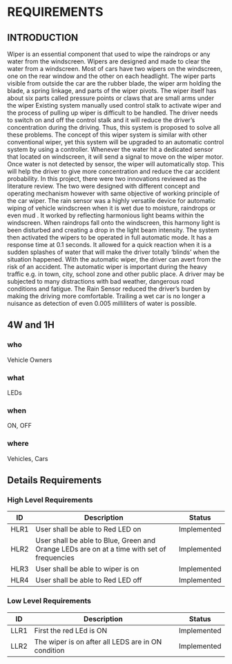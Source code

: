 # REQUIREMENTS

## INTRODUCTION

Wiper is an essential component that used to wipe the raindrops or any water from the windscreen. Wipers are designed
and made to clear the water from a windscreen. Most of cars have two wipers on the windscreen, one on the rear
window and the other on each headlight. The wiper parts visible from outside the car are the rubber blade, the wiper
arm holding the blade, a spring linkage, and parts of the wiper pivots. The wiper itself has about six parts called
pressure points or claws that are small arms under the wiper 
Existing system manually used control stalk to activate wiper and the process of pulling up wiper is difficult to be
handled. The driver needs to switch on and off the control stalk and it will reduce the driver’s concentration during the
driving. Thus, this system is proposed to solve all these problems. The concept of this wiper system is similar with
other conventional wiper, yet this system will be upgraded to an automatic control system by using a controller.
Whenever the water hit a dedicated sensor that located on windscreen, it will send a signal to move on the wiper motor.
Once water is not detected by sensor, the wiper will automatically stop. This will help the driver to give more
concentration and reduce the car accident probability.
In this project, there were two innovations reviewed as the literature review. The two were designed with different
concept and operating mechanism however with same objective of working principle of the car wiper. The rain sensor
was a highly versatile device for automatic wiping of vehicle windscreen when it is wet due to moisture, raindrops or
even mud . It worked by reflecting harmonious light beams within the windscreen. When raindrops fall onto the
windscreen, this harmony light is been disturbed and creating a drop in the light beam intensity. The system then
activated the wipers to be operated in full automatic mode. It has a response time at 0.1 seconds. It allowed for a quick
reaction when it is a sudden splashes of water that will make the driver totally ‘blinds’ when the situation happened.
With the automatic wiper, the driver can avert from the risk of an accident. The automatic wiper is important during
the heavy traffic e.g. in town, city, school zone and other public place. A driver may be subjected to many distractions
with bad weather, dangerous road conditions and fatigue. The Rain Sensor reduced the driver’s burden by making the
driving more comfortable. Trailing a wet car is no longer a nuisance as detection of even 0.005 milliliters of water is
possible.

## 4W and 1H

### who
Vehicle Owners

### what
LEDs

### when 
ON, OFF
### where
Vehicles, Cars


## Details Requirements

### High Level Requirements

| **ID** | **Description** | **Status** |
| --- | --- | --- |
| HLR1 | User shall be able to Red LED on | Implemented |
| HLR2 | User shall be able to Blue, Green and Orange  LEDs are on at a time with set of frequencies| Implemented |
| HLR3 | User shall be able to wiper is on | Implemented |
| HLR4 | User shall be able to Red LED off| Implemented |

### Low Level Requirements

| **ID** | **Description** | **Status** |
| --- | --- | --- |
| LLR1 | First the red LEd is ON  | Implemented |
| LLR2 | The wiper is on after all LEDS are in ON condition | Implemented |




